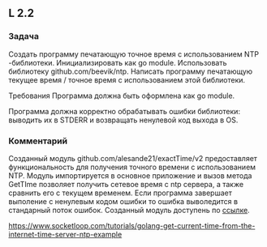 ## L 2.2

### Задача
Создать программу печатающую точное время с использованием NTP -библиотеки. Инициализировать как go module. Использовать
библиотеку github.com/beevik/ntp. Написать программу печатающую текущее время / точное время с использованием этой библиотеки.

Требования
Программа должна быть оформлена как go module.

Программа должна корректно обрабатывать ошибки библиотеки: выводить их в STDERR и возвращать ненулевой код выхода в OS.

### Комментарий
Созданный модуль github.com/alesande21/exactTime/v2 предоставляет функциональность для получения точного времени с использованием NTP.
Модуль импортируется в основное приложение и вызов метода GetTIme позволяет получить сетевое время с ntp сервера, а также сравнить его с текущем временем.
Если программа завершает выполение с ненулевым кодом ошибки то ошибка выволедится в стандарный поток ошибок.
Созданный модуль доступень по [ссылке](https://github.com/alesande21/exactTime/blob/v2/getTime.go).

https://www.socketloop.com/tutorials/golang-get-current-time-from-the-internet-time-server-ntp-example